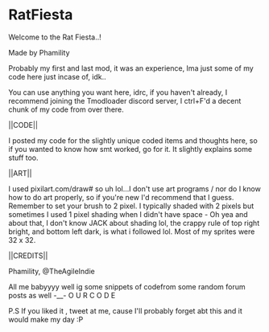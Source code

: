 # RatFiesta
Welcome to the Rat Fiesta..!

Made by Phamility

Probably my first and last mod, it was an experience, Ima just some of my code here just incase of, idk..

You can use anything you want here, idrc, if you haven't already, I recommend joining the Tmodloader discord server, I ctrl+F'd a decent chunk of my code from over there.

||CODE||

I posted my code for the slightly unique coded items and thoughts here, so if you wanted to know how smt worked, go for it. It slightly explains some stuff too.

||ART||

I used pixilart.com/draw# so uh lol...I don't use art programs / nor do I know how to do art properly, so if you're new I'd recommend that I guess. Remember to set your brush to 2 pixel. I typically shaded with 2 pixels but sometimes I used 1 pixel shading when I didn't have space - Oh yea and about that, I don't know JACK about shading lol, the crappy rule of top right bright, and bottom left dark, is what i followed lol. Most of my sprites were 32 x 32.

||CREDITS||

Phamility, @TheAgileIndie

All me babyyyy well ig some snippets of codefrom some random forum posts as well -__- O U R C O D E

P.S If you liked it , tweet at me, cause I'll probably forget abt this and it would make my day :P
